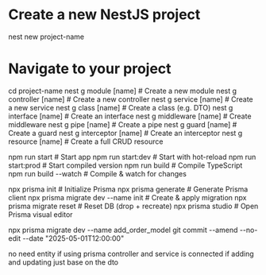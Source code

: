 # Create a new NestJS project
nest new project-name

# Navigate to your project
cd project-name
nest g module [name]         # Create a new module
nest g controller [name]     # Create a new controller
nest g service [name]        # Create a new service
nest g class [name]          # Create a class (e.g. DTO)
nest g interface [name]      # Create an interface
nest g middleware [name]     # Create middleware
nest g pipe [name]           # Create a pipe
nest g guard [name]          # Create a guard
nest g interceptor [name]    # Create an interceptor
nest g resource [name]       # Create a full CRUD resource


npm run start                # Start app
npm run start:dev            # Start with hot-reload
npm run start:prod           # Start compiled version
npm run build                # Compile TypeScript
npm run build --watch        # Compile & watch for changes

npx prisma init                        # Initialize Prisma
npx prisma generate                    # Generate Prisma client
npx prisma migrate dev --name init   # Create & apply migration
npx prisma migrate reset               # Reset DB (drop + recreate)
npx prisma studio                      # Open Prisma visual editor

npx prisma migrate dev --name add_order_model
git commit --amend --no-edit --date "2025-05-01T12:00:00"


no need entity if using prisma
controller and service is connected
if adding and updating just base on the dto